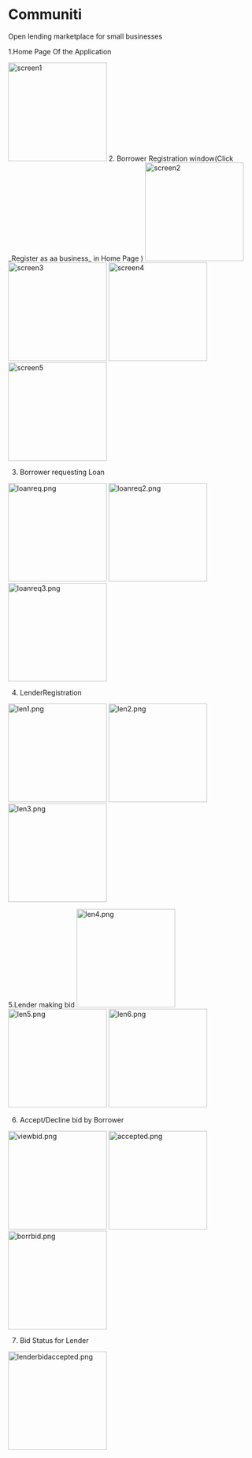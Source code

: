 # Communiti
Open lending marketplace for small businesses

1.Home Page Of the Application 

<img src="Screenshots/screen1.png" alt="screen1" width="200"/>
2. Borrower Registration window(Click _Register as aa business_ in Home Page )

<img src="Screenshots/screen2.png" alt="screen2" width="200"/>
<img src="Screenshots/screen3.png" alt="screen3" width="200"/>
<img src="Screenshots/screen4.png" alt="screen4" width="200"/>
<img src="Screenshots/screen5.png" alt="screen5" width="200"/>

3. Borrower requesting Loan
<img src="Screenshots/loanreq.png" alt="loanreq.png" width="200"/>
<img src="Screenshots/loanreq2.png" alt="loanreq2.png" width="200"/>
<img src="Screenshots/loanreq3.png" alt="loanreq3.png" width="200"/>

4. LenderRegistration
<img src="Screenshots/len1.png" alt="len1.png" width="200"/>
<img src="Screenshots/len2.png" alt="len2.png" width="200"/>
<img src="Screenshots/len3.png" alt="len3.png" width="200"/>

5.Lender making bid
<img src="Screenshots/len4.png" alt="len4.png" width="200"/>
<img src="Screenshots/len5.png" alt="len5.png" width="200"/>
<img src="Screenshots/len6.png" alt="len6.png" width="200"/>

6. Accept/Decline bid by Borrower
<img src="Screenshots/viewbid.png" alt="viewbid.png" width="200"/>
<img src="Screenshots/accepted.png" alt="accepted.png" width="200"/>
<img src="Screenshots/borrbid.png" alt="borrbid.png" width="200"/>

7. Bid Status for Lender
<img src="lenderbidaccepted.png" alt="lenderbidaccepted.png" width="200"/>

